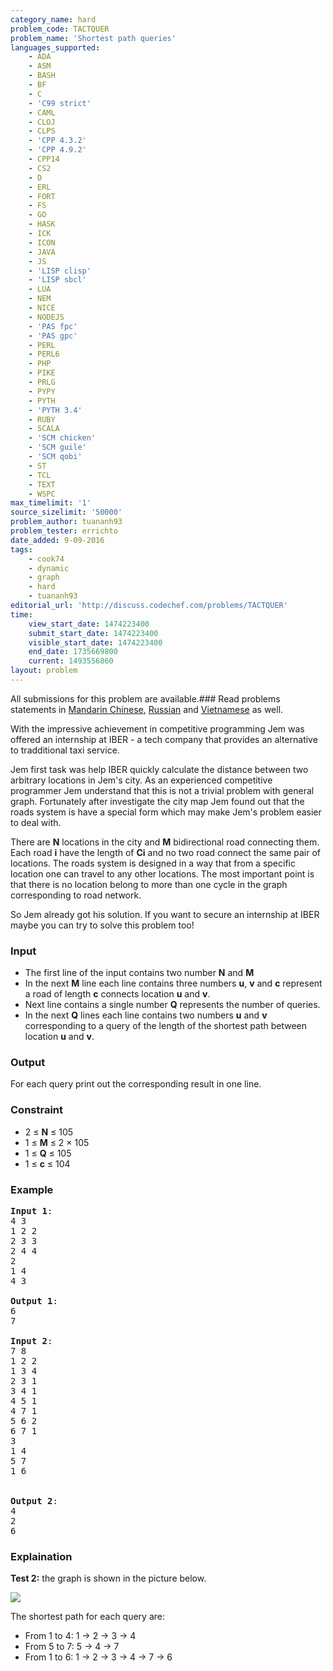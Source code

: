 ```yaml
---
category_name: hard
problem_code: TACTQUER
problem_name: 'Shortest path queries'
languages_supported:
    - ADA
    - ASM
    - BASH
    - BF
    - C
    - 'C99 strict'
    - CAML
    - CLOJ
    - CLPS
    - 'CPP 4.3.2'
    - 'CPP 4.9.2'
    - CPP14
    - CS2
    - D
    - ERL
    - FORT
    - FS
    - GO
    - HASK
    - ICK
    - ICON
    - JAVA
    - JS
    - 'LISP clisp'
    - 'LISP sbcl'
    - LUA
    - NEM
    - NICE
    - NODEJS
    - 'PAS fpc'
    - 'PAS gpc'
    - PERL
    - PERL6
    - PHP
    - PIKE
    - PRLG
    - PYPY
    - PYTH
    - 'PYTH 3.4'
    - RUBY
    - SCALA
    - 'SCM chicken'
    - 'SCM guile'
    - 'SCM qobi'
    - ST
    - TCL
    - TEXT
    - WSPC
max_timelimit: '1'
source_sizelimit: '50000'
problem_author: tuananh93
problem_tester: errichto
date_added: 9-09-2016
tags:
    - cook74
    - dynamic
    - graph
    - hard
    - tuananh93
editorial_url: 'http://discuss.codechef.com/problems/TACTQUER'
time:
    view_start_date: 1474223400
    submit_start_date: 1474223400
    visible_start_date: 1474223400
    end_date: 1735669800
    current: 1493556860
layout: problem
---
```

All submissions for this problem are available.###  Read problems statements in [Mandarin Chinese](http://www.codechef.com/download/translated/COOK74/mandarin/TACTQUER.pdf), [Russian](http://www.codechef.com/download/translated/COOK74/russian/TACTQUER.pdf) and [Vietnamese](http://www.codechef.com/download/translated/COOK74/vietnamese/TACTQUER.pdf) as well.

With the impressive achievement in competitive programming Jem was offered an internship at IBER - a tech company that provides an alternative to tradditional taxi service.

Jem first task was help IBER quickly calculate the distance between two arbitrary locations in Jem's city. As an experienced competitive programmer Jem understand that this is not a trivial problem with general graph. Fortunately after investigate the city map Jem found out that the roads system is have a special form which may make Jem's problem easier to deal with.

There are **N** locations in the city and **M** bidirectional road connecting them. Each road **i** have the length of **Ci** and no two road connect the same pair of locations. The roads system is designed in a way that from a specific location one can travel to any other locations. The most important point is that there is no location belong to more than one cycle in the graph corresponding to road network.

So Jem already got his solution. If you want to secure an internship at IBER maybe you can try to solve this problem too!

### Input

- The first line of the input contains two number **N** and **M**
- In the next **M** line each line contains three numbers **u**, **v** and **c** represent a road of length **c** connects location **u** and **v**.
- Next line contains a single number **Q** represents the number of queries.
- In the next **Q** lines each line contains two numbers **u** and **v** corresponding to a query of the length of the shortest path between location **u** and **v**.

### Output

For each query print out the corresponding result in one line.

### Constraint

- 2 ≤ **N** ≤ 105
- 1 ≤ **M** ≤ 2 × 105
- 1 ≤ **Q** ≤ 105
- 1 ≤ **c** ≤ 104
 

### Example

<pre>
<b>Input 1</b>:
4 3
1 2 2
2 3 3
2 4 4
2
1 4
4 3

<b>Output 1</b>:
6
7

<b>Input 2</b>:
7 8
1 2 2
1 3 4
2 3 1
3 4 1
4 5 1
4 7 1
5 6 2
6 7 1
3
1 4
5 7
1 6


<b>Output 2</b>:
4
2
6
</pre>
### Explaination

**Test 2:** the graph is shown in the picture below.

![](http://www.codechef.com/download/upload/tactquer-example-2.png)

The shortest path for each query are:

- From 1 to 4: 1 -> 2 -> 3 -> 4
- From 5 to 7: 5 -> 4 -> 7
- From 1 to 6: 1 -> 2 -> 3 -> 4 -> 7 -> 6
